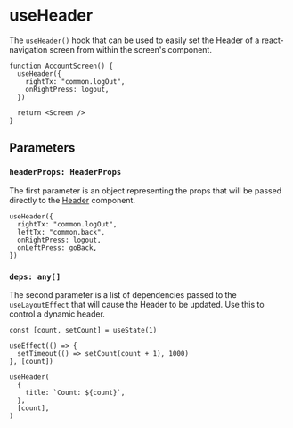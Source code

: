 # useHeader

The `useHeader()` hook that can be used to easily set the Header of a react-navigation screen from within the screen's component.

```tsx
function AccountScreen() {
  useHeader({
    rightTx: "common.logOut",
    onRightPress: logout,
  })

  return <Screen />
}
```

## Parameters

### `headerProps: HeaderProps`

The first parameter is an object representing the props that will be passed directly to the [Header](../Components/Header) component.

```tsx
useHeader({
  rightTx: "common.logOut",
  leftTx: "common.back",
  onRightPress: logout,
  onLeftPress: goBack,
})
```

### `deps: any[]`

The second parameter is a list of dependencies passed to the `useLayoutEffect` that will cause the Header to be updated. Use this to control a dynamic header.

```tsx
const [count, setCount] = useState(1)

useEffect(() => {
  setTimeout(() => setCount(count + 1), 1000)
}, [count])

useHeader(
  {
    title: `Count: ${count}`,
  },
  [count],
)
```
